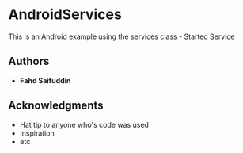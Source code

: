 # AndroidServices
This is an Android example using the services class - Started Service
## Authors

* **Fahd Saifuddin**


## Acknowledgments
* Hat tip to anyone who's code was used
* Inspiration
* etc
